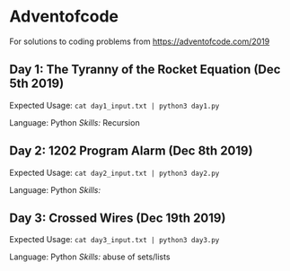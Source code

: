 # Adventofcode

For solutions to coding problems from https://adventofcode.com/2019

## Day 1: The Tyranny of the Rocket Equation (Dec 5th 2019)

Expected Usage:
`cat day1_input.txt | python3 day1.py`

Language: Python
_Skills:_ Recursion

## Day 2: 1202 Program Alarm (Dec 8th 2019)

Expected Usage:
`cat day2_input.txt | python3 day2.py`

Language: Python
_Skills:_

## Day 3: Crossed Wires (Dec 19th 2019)

Expected Usage:
`cat day3_input.txt | python3 day3.py`

Language: Python
_Skills:_ abuse of sets/lists
